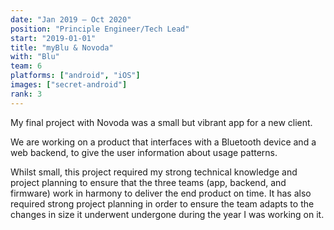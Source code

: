 ```yaml
---
date: "Jan 2019 – Oct 2020"
position: "Principle Engineer/Tech Lead"
start: "2019-01-01"
title: "myBlu & Novoda"
with: "Blu"
team: 6
platforms: ["android", "iOS"]
images: ["secret-android"]
rank: 3
---
```

My final project with Novoda was a small but vibrant app for a new client.

We are working on a product that interfaces with a Bluetooth device and a web backend, to give the user information about usage patterns.

Whilst small, this project required my strong technical knowledge and project planning to ensure that the three teams (app, backend, and firmware) work in harmony to deliver the end product on time. It has also required strong project planning in order to ensure the team adapts to the changes in size it underwent undergone during the year I was working on it.